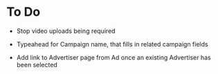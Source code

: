 # To Do

* Stop video uploads being required

* Typeahead for Campaign name, that fills in related campaign fields
* Add link to Advertiser page from Ad once an existing Advertiser has been selected
